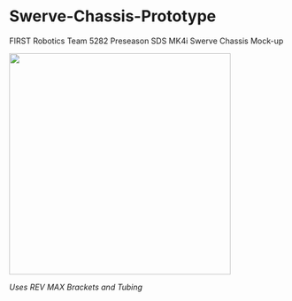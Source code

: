 # Swerve-Chassis-Prototype
FIRST Robotics Team 5282 Preseason SDS MK4i Swerve Chassis Mock-up

<img src="https://github.com/Banana21y/Swerve-Chassis-Prototype/assets/150275426/222b57e8-8b0b-4487-aeed-d9d1200a49ab" width="400">

*Uses REV MAX Brackets and Tubing*
